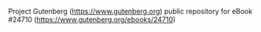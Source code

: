 Project Gutenberg (https://www.gutenberg.org) public repository for eBook #24710 (https://www.gutenberg.org/ebooks/24710)
